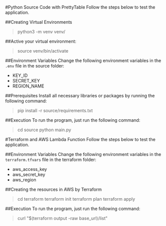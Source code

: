 #Python Source Code with PrettyTable
Follow the steps below to test the application.

##Creating Virtual Environments
>python3 -m venv venv/

##Active your virtual environment:
>source venv/bin/activate

##Environment Variables
Change the following environment variables in the `.env` file in the source folder:
- KEY_ID  
- SECRET_KEY  
- REGION_NAME  

##Prerequisites
Install all necessary libraries or packages by running the following command:  
> pip install -r source/requirements.txt

##Execution 
To run the program, just run the following command:
> cd source
> python main.py

#Terraform and AWS Lambda Function
Follow the steps below to test the application.

##Environment Variables
Change the following environment variables in the `terraform.tfvars` file in the terraform folder:
- aws_access_key  
- aws_secret_key  
- aws_region  

##Creating the resources in AWS by Terraform 
> cd terraform
> terraform init
> terraform plan
> terraform apply

##Execution 
To run the program, just run the following command:
> curl "$(terraform output -raw base_url)/list"

